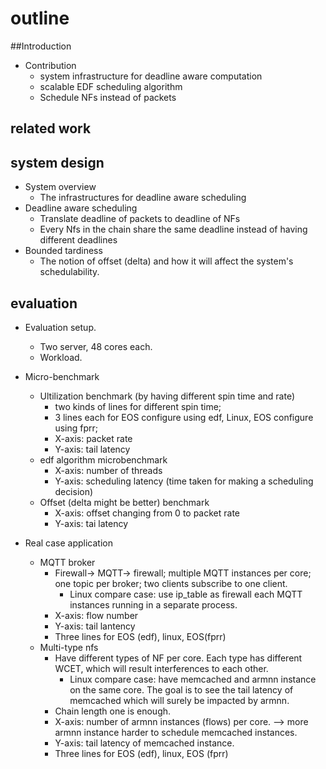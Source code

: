 # outline 

##Introduction

+ Contribution
  + system infrastructure for deadline aware computation
  + scalable EDF scheduling algorithm
  + Schedule NFs instead of packets

## related work

## system design

+ System overview
  + The infrastructures for deadline aware scheduling
+ Deadline aware scheduling
  + Translate deadline of packets to deadline of NFs
  + Every Nfs in the chain share the same deadline instead of having different deadlines
+ Bounded tardiness 
  + The notion of offset (delta) and how it will affect the system's schedulability. 

## evaluation

+ Evaluation setup.
  + Two server, 48 cores each.
  + Workload.

+ Micro-benchmark
  + Ultilization benchmark (by having different spin time and rate)
    + two kinds of lines for different spin time;
    + 3 lines each for EOS configure using edf, Linux, EOS configure using fprr;
    + X-axis: packet rate
    + Y-axis: tail latency
  + edf algorithm microbenchmark
    + X-axis: number of threads
    + Y-axis: scheduling latency (time taken for making a scheduling decision)
  + Offset (delta might be better) benchmark 
    + X-axis: offset changing from 0 to packet rate
    + Y-axis: tai latency
+ Real case application
  + MQTT broker
    + Firewall-> MQTT-> firewall; multiple MQTT instances per core; one topic per broker; two clients subscribe to one client.
      + Linux compare case: use ip_table as firewall each MQTT instances running in a separate process.
    + X-axis: flow number
    + Y-axis: tail lantency
    + Three lines for EOS (edf), linux, EOS(fprr)
  + Multi-type nfs
    + Have different types of NF per core. Each type has different WCET, which will result interferences to each other.
      + Linux compare case: have memcached and armnn instance on the same core. The goal is to see the tail latency of memcached which will surely be impacted by armnn.
    + Chain length one is enough.
    + X-axis: number of armnn instances (flows) per core.  --> more armnn instance harder to schedule memcached instances. 
    + Y-axis: tail latency of memcached instance.  
    + Three lines for EOS (edf), linux, EOS (fprr)